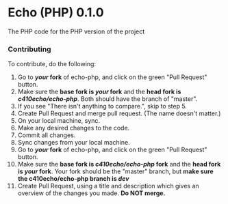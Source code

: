 Echo (PHP) 0.1.0
===

The PHP code for the PHP version of the project

### Contributing
To contribute, do the following:

1. Go to **_your_ fork** of echo-php, and click on the green "Pull Request" button.
2. Make sure the **base fork is _your_ fork** and the **head fork is _c410echo/echo-php_**. Both should have the branch of "master".
3. If you see "There isn't anything to compare.", skip to step 5.
4. Create Pull Request and merge pull request. (The name doesn't matter.)
5. On your local machine, sync.
6. Make any desired changes to the code.
7. Commit all changes.
8. Sync changes from your local machine.
8. Go to **_your_ fork** of echo-php, and click on the green "Pull Request" button.
9. Make sure the **base fork is _c410echo/echo-php_ fork** and the **head fork is _your_ fork**. Your fork should be the "master" branch, but **make sure the c410echo/echo-php branch is _dev_**
10. Create Pull Request, using a title and description which gives an overview of the changes you made. **Do NOT merge.**
